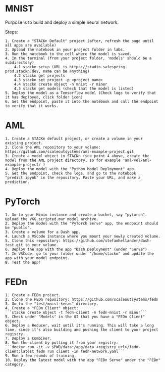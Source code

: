 # MNIST

Purpose is to build and deploy a simple neural network.

Steps:

    1. Create a "STACKn Default" project (after, refresh the page until all apps are available)
    2. Upload the notebook in your project folder in labs.
    3. Run the notebook to the cell where the model is saved.
    4. In the terminal (from your project folder, 'models' should be a subdirectory)
        4.1 stackn setup (URL is https://studio.safespring-prod.stackn.dev, name can be anything)
        4.2 stackn get projects
        4.3 stackn set project -p <project name>
        4.4 stackn create object -n mnist -r minor
        4.5 stackn get models (check that the model is listed)
    5. Deploy the model as a Tensorflow model (Check logs to verify that it has deployed, click folder icon)
    6. Get the endpoint, paste it into the notebook and call the endpoint to verify that it works.


# AML

    1. Create a STACKn default project, or create a volume in your existing project.
    2. Clone the AML repository to your volume: https://github.com/scaleoutsystems/aml-example-project.git
    3. Create a model object in STACKn (see point 4 above, create the model from the AML project directory, so for example 'aml-vol/aml-example-project/ )
    4. Deploy the model with the "Python Model Deployment" app.
    5. Get the endpoint, check the logs, and go to the notebook "predict.ipynb" in the repository. Paste your URL, and make a prediction.

# PyTorch

    1. Go to your Minio instance and create a bucket, say "pytorch". Upload the VGG_scripted.mar model archive.
    2. Deploy the model with the "PyTorch Serve" app, the endpoint should be "public".
    3. Create a volume for a Dash app.
    4. Launch a VSCode instance where you mount your newly created volume.
    5. Clone this repository: https://github.com/stefanhellander/dash-test.git to your volume.
    6. Deploy the app with the app "Dash Deployment" (under "Serve")
    7. In VSCode, go to your folder under "/home/stackn" and update the app with your model endpoint.
    8. Test the app!

# FEDn

    1. Create a FEDn project.
    2. Clone the FEDn repository: https://github.com/scaleoutsystems/fedn
    3. Go to the "test/mnist-keras" directory.
    4. Create a "FEDn Client" object:
    ```stackn create object -t fedn-client -n fedn-mnist -r minor```
    5. Check under "Models" in the UI that you have a "FEDn Client" object.
    6. Deploy a Reducer, wait until it's running. This will take a long time, since it's also building and pushing the client to your project registry.
    7. Deploy a Combiner.
    8. Run the client by pulling it from your registry:
    ```docker run -it -v $PWD/data:/app/data <registry_url>/fedn-client:latest fedn run client -in fedn-network.yaml```
    9. Run a few rounds of training.
    10. Deploy the latest model with the app "FEDn Serve" under the "FEDn" category.

